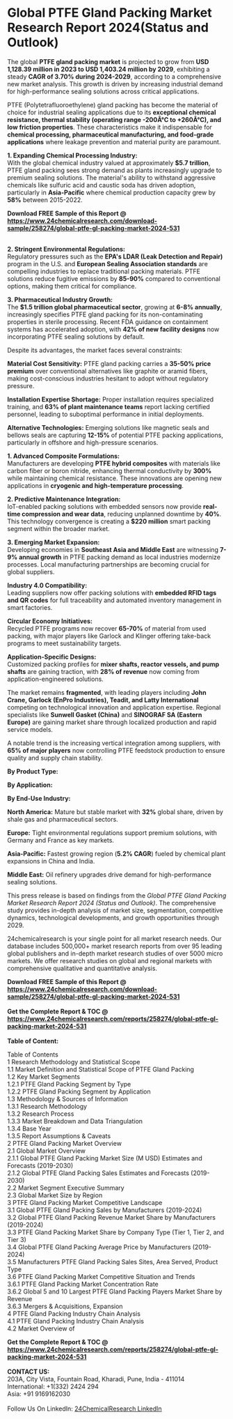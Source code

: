 <h1>Global PTFE Gland Packing Market Research Report 2024(Status and Outlook)</h1><p>The global <strong>PTFE gland packing market</strong> is projected to grow from <strong>USD 1,128.39 million in 2023 to USD 1,403.24 million by 2029</strong>, exhibiting a steady <strong>CAGR of 3.70% during 2024-2029</strong>, according to a comprehensive new market analysis. This growth is driven by increasing industrial demand for high-performance sealing solutions across critical applications.</p><p>PTFE (Polytetrafluoroethylene) gland packing has become the material of choice for industrial sealing applications due to its <strong>exceptional chemical resistance, thermal stability (operating range -200Â°C to +260Â°C), and low friction properties</strong>. These characteristics make it indispensable for <strong>chemical processing, pharmaceutical manufacturing, and food-grade applications</strong> where leakage prevention and material purity are paramount.</p><p><strong>1. Expanding Chemical Processing Industry:</strong><br>
With the global chemical industry valued at approximately <strong>$5.7 trillion</strong>, PTFE gland packing sees strong demand as plants increasingly upgrade to premium sealing solutions. The material's ability to withstand aggressive chemicals like sulfuric acid and caustic soda has driven adoption, particularly in <strong>Asia-Pacific</strong> where chemical production capacity grew by <strong>58%</strong> between 2015-2022.</p><div><b>Download FREE Sample of this Report @ 
            <a href="https://www.24chemicalresearch.com/download-sample/258274/global-ptfe-gl-packing-market-2024-531">
            https://www.24chemicalresearch.com/download-sample/258274/global-ptfe-gl-packing-market-2024-531</a></b></div><br><p><strong>2. Stringent Environmental Regulations:</strong><br>
Regulatory pressures such as the <strong>EPA's LDAR (Leak Detection and Repair)</strong> program in the U.S. and <strong>European Sealing Association standards</strong> are compelling industries to replace traditional packing materials. PTFE solutions reduce fugitive emissions by <strong>85-90%</strong> compared to conventional options, making them critical for compliance.</p><p><strong>3. Pharmaceutical Industry Growth:</strong><br>
The <strong>$1.5 trillion global pharmaceutical sector</strong>, growing at <strong>6-8% annually</strong>, increasingly specifies PTFE gland packing for its non-contaminating properties in sterile processing. Recent FDA guidance on containment systems has accelerated adoption, with <strong>42% of new facility designs</strong> now incorporating PTFE sealing solutions by default.</p><p>Despite its advantages, the market faces several constraints:</p><p><strong>Material Cost Sensitivity:</strong> PTFE gland packing carries a <strong>35-50% price premium</strong> over conventional alternatives like graphite or aramid fibers, making cost-conscious industries hesitant to adopt without regulatory pressure.</p><p><strong>Installation Expertise Shortage:</strong> Proper installation requires specialized training, and <strong>63% of plant maintenance teams</strong> report lacking certified personnel, leading to suboptimal performance in initial deployments.</p><p><strong>Alternative Technologies:</strong> Emerging solutions like magnetic seals and bellows seals are capturing <strong>12-15%</strong> of potential PTFE packing applications, particularly in offshore and high-pressure scenarios.</p><p><strong>1. Advanced Composite Formulations:</strong><br>
Manufacturers are developing <strong>PTFE hybrid composites</strong> with materials like carbon fiber or boron nitride, enhancing thermal conductivity by <strong>300%</strong> while maintaining chemical resistance. These innovations are opening new applications in <strong>cryogenic and high-temperature processing</strong>.</p><p><strong>2. Predictive Maintenance Integration:</strong><br>
IoT-enabled packing solutions with embedded sensors now provide <strong>real-time compression and wear data</strong>, reducing unplanned downtime by <strong>40%</strong>. This technology convergence is creating a <strong>$220 million</strong> smart packing segment within the broader market.</p><p><strong>3. Emerging Market Expansion:</strong><br>
Developing economies in <strong>Southeast Asia and Middle East</strong> are witnessing <strong>7-9% annual growth</strong> in PTFE packing demand as local industries modernize processes. Local manufacturing partnerships are becoming crucial for global suppliers.</p><p><strong>Industry 4.0 Compatibility:</strong><br>
    Leading suppliers now offer packing solutions with <strong>embedded RFID tags and QR codes</strong> for full traceability and automated inventory management in smart factories.</p><p><strong>Circular Economy Initiatives:</strong><br>
    Recycled PTFE programs now recover <strong>65-70%</strong> of material from used packing, with major players like Garlock and Klinger offering take-back programs to meet sustainability targets.</p><p><strong>Application-Specific Designs:</strong><br>
    Customized packing profiles for <strong>mixer shafts, reactor vessels, and pump shafts</strong> are gaining traction, with <strong>28% of revenue</strong> now coming from application-engineered solutions.</p><p>The market remains <strong>fragmented</strong>, with leading players including <strong>John Crane, Garlock (EnPro Industries), Teadit, and Latty International</strong> competing on technological innovation and application expertise. Regional specialists like <strong>Sunwell Gasket (China)</strong> and <strong>SINOGRAF SA (Eastern Europe)</strong> are gaining market share through localized production and rapid service models.</p><p>A notable trend is the increasing vertical integration among suppliers, with <strong>65% of major players</strong> now controlling PTFE feedstock production to ensure quality and supply chain stability.</p><p><strong>By Product Type:</strong></p><p><strong>By Application:</strong></p><p><strong>By End-Use Industry:</strong></p><p><strong>North America:</strong> Mature but stable market with <strong>32%</strong> global share, driven by shale gas and pharmaceutical sectors.</p><p><strong>Europe:</strong> Tight environmental regulations support premium solutions, with Germany and France as key markets.</p><p><strong>Asia-Pacific:</strong> Fastest growing region (<strong>5.2% CAGR</strong>) fueled by chemical plant expansions in China and India.</p><p><strong>Middle East:</strong> Oil refinery upgrades drive demand for high-performance sealing solutions.</p><p>This press release is based on findings from the <em>Global PTFE Gland Packing Market Research Report 2024 (Status and Outlook)</em>. The comprehensive study provides in-depth analysis of market size, segmentation, competitive dynamics, technological developments, and growth opportunities through 2029.</p><p>24chemicalresearch is your single point for all market research needs. Our database includes 500,000+ market research reports from over 95 leading global publishers and in-depth market research studies of over 5000 micro markets. We offer research studies on global and regional markets with comprehensive qualitative and quantitative analysis.</p><div><b>Download FREE Sample of this Report @ 
            <a href="https://www.24chemicalresearch.com/download-sample/258274/global-ptfe-gl-packing-market-2024-531">
            https://www.24chemicalresearch.com/download-sample/258274/global-ptfe-gl-packing-market-2024-531</a></b></div><br><div><b>Get the Complete Report & TOC @ 
            <a href="https://www.24chemicalresearch.com/reports/258274/global-ptfe-gl-packing-market-2024-531">
            https://www.24chemicalresearch.com/reports/258274/global-ptfe-gl-packing-market-2024-531</a></b></div><br>
            <b>Table of Content:</b><p>Table of Contents<br />
1 Research Methodology and Statistical Scope<br />
1.1 Market Definition and Statistical Scope of PTFE Gland Packing<br />
1.2 Key Market Segments<br />
1.2.1 PTFE Gland Packing Segment by Type<br />
1.2.2 PTFE Gland Packing Segment by Application<br />
1.3 Methodology & Sources of Information<br />
1.3.1 Research Methodology<br />
1.3.2 Research Process<br />
1.3.3 Market Breakdown and Data Triangulation<br />
1.3.4 Base Year<br />
1.3.5 Report Assumptions & Caveats<br />
2 PTFE Gland Packing Market Overview<br />
2.1 Global Market Overview<br />
2.1.1 Global PTFE Gland Packing Market Size (M USD) Estimates and Forecasts (2019-2030)<br />
2.1.2 Global PTFE Gland Packing Sales Estimates and Forecasts (2019-2030)<br />
2.2 Market Segment Executive Summary<br />
2.3 Global Market Size by Region<br />
3 PTFE Gland Packing Market Competitive Landscape<br />
3.1 Global PTFE Gland Packing Sales by Manufacturers (2019-2024)<br />
3.2 Global PTFE Gland Packing Revenue Market Share by Manufacturers (2019-2024)<br />
3.3 PTFE Gland Packing Market Share by Company Type (Tier 1, Tier 2, and Tier 3)<br />
3.4 Global PTFE Gland Packing Average Price by Manufacturers (2019-2024)<br />
3.5 Manufacturers PTFE Gland Packing Sales Sites, Area Served, Product Type<br />
3.6 PTFE Gland Packing Market Competitive Situation and Trends<br />
3.6.1 PTFE Gland Packing Market Concentration Rate<br />
3.6.2 Global 5 and 10 Largest PTFE Gland Packing Players Market Share by Revenue<br />
3.6.3 Mergers & Acquisitions, Expansion<br />
4 PTFE Gland Packing Industry Chain Analysis<br />
4.1 PTFE Gland Packing Industry Chain Analysis<br />
4.2 Market Overview of</p><div><b>Get the Complete Report & TOC @ 
            <a href="https://www.24chemicalresearch.com/reports/258274/global-ptfe-gl-packing-market-2024-531">
            https://www.24chemicalresearch.com/reports/258274/global-ptfe-gl-packing-market-2024-531</a></b></div><br><b>CONTACT US:</b><br>
            203A, City Vista, Fountain Road, Kharadi, Pune, India - 411014<br>
            International: +1(332) 2424 294<br>
            Asia: +91 9169162030 <br><br>
            Follow Us On LinkedIn: <a href="https://www.linkedin.com/company/24chemicalresearch/">24ChemicalResearch LinkedIn</a>